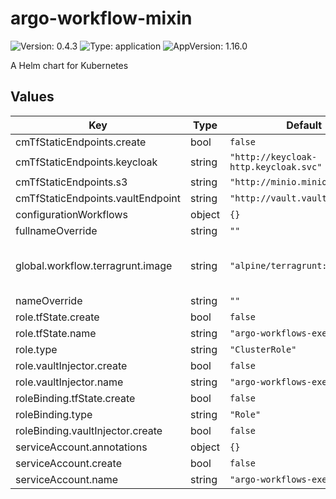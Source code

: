 # argo-workflow-mixin

![Version: 0.4.3](https://img.shields.io/badge/Version-0.4.3-informational?style=flat-square) ![Type: application](https://img.shields.io/badge/Type-application-informational?style=flat-square) ![AppVersion: 1.16.0](https://img.shields.io/badge/AppVersion-1.16.0-informational?style=flat-square)

A Helm chart for Kubernetes

## Values

| Key | Type | Default | Description |
|-----|------|---------|-------------|
| cmTfStaticEndpoints.create | bool | `false` |  |
| cmTfStaticEndpoints.keycloak | string | `"http://keycloak-http.keycloak.svc"` |  |
| cmTfStaticEndpoints.s3 | string | `"http://minio.minio.svc"` |  |
| cmTfStaticEndpoints.vaultEndpoint | string | `"http://vault.vault.svc:8200"` |  |
| configurationWorkflows | object | `{}` |  |
| fullnameOverride | string | `""` |  |
| global.workflow.terragrunt.image | string | `"alpine/terragrunt:1.2.4"` | Default terragrunt Container version |
| nameOverride | string | `""` |  |
| role.tfState.create | bool | `false` |  |
| role.tfState.name | string | `"argo-workflows-execution"` |  |
| role.type | string | `"ClusterRole"` |  |
| role.vaultInjector.create | bool | `false` |  |
| role.vaultInjector.name | string | `"argo-workflows-execution"` |  |
| roleBinding.tfState.create | bool | `false` |  |
| roleBinding.type | string | `"Role"` |  |
| roleBinding.vaultInjector.create | bool | `false` |  |
| serviceAccount.annotations | object | `{}` |  |
| serviceAccount.create | bool | `false` |  |
| serviceAccount.name | string | `"argo-workflows-executer"` |  |

